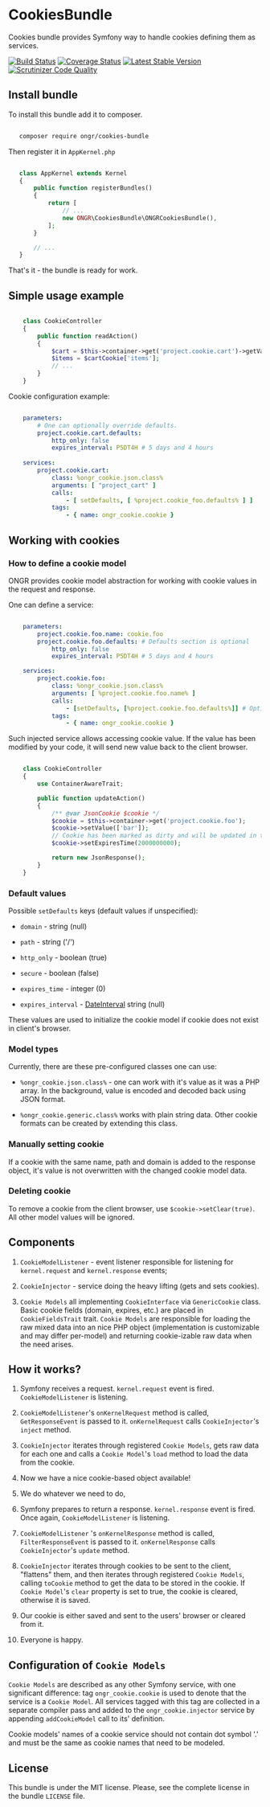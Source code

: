# CookiesBundle

Cookies bundle provides Symfony way to handle cookies defining them as services.

[![Build Status](https://travis-ci.org/ongr-io/CookiesBundle.svg?branch=master)](https://travis-ci.org/ongr-io/CookiesBundle)
[![Coverage Status](https://coveralls.io/repos/ongr-io/CookiesBundle/badge.svg?branch=master&service=github)](https://coveralls.io/github/ongr-io/CookiesBundle?branch=master)
[![Latest Stable Version](https://poser.pugx.org/ongr/cookies-bundle/v/stable)](https://packagist.org/packages/ongr/cookies-bundle)
[![Scrutinizer Code Quality](https://scrutinizer-ci.com/g/ongr-io/CookiesBundle/badges/quality-score.png?b=master)](https://scrutinizer-ci.com/g/ongr-io/CookiesBundle/?branch=master)

## Install bundle
   
To install this bundle add it to composer.

```bash

   composer require ongr/cookies-bundle

```

Then register it in `AppKernel.php`

```php

   class AppKernel extends Kernel
   {
       public function registerBundles()
       {
           return [
               // ...
               new ONGR\CookiesBundle\ONGRCookiesBundle(),
           ];
       }

       // ...
   }

```

That's it - the bundle is ready for work.


## Simple usage example

```php

    class CookieController
    {
        public function readAction()
        {
            $cart = $this->container->get('project.cookie.cart')->getValue();
            $items = $cartCookie['items'];
            // ...
        }
    }
```

Cookie configuration example:

```yaml

    parameters:
        # One can optionally override defaults.
        project.cookie.cart.defaults:
            http_only: false
            expires_interval: P5DT4H # 5 days and 4 hours
    
    services:
        project.cookie.cart:
            class: %ongr_cookie.json.class%
            arguments: [ "project_cart" ]
            calls:
                - [ setDefaults, [ %project.cookie_foo.defaults% ] ]
            tags:
                - { name: ongr_cookie.cookie }
```

## Working with cookies

### How to define a cookie model

ONGR provides cookie model abstraction for working with cookie values in the request and response.

One can define a service:

```yaml

    parameters:
        project.cookie.foo.name: cookie.foo
        project.cookie.foo.defaults: # Defaults section is optional
            http_only: false
            expires_interval: P5DT4H # 5 days and 4 hours

    services:
        project.cookie.foo:
            class: %ongr_cookie.json.class%
            arguments: [ %project.cookie.foo.name% ]
            calls:
                - [setDefaults, [%project.cookie.foo.defaults%]] # Optional
            tags:
                - { name: ongr_cookie.cookie }

```

Such injected service allows accessing cookie value. If the value has been modified by your code, it will send new value back to the client browser.

```php

    class CookieController
    {
        use ContainerAwareTrait;

        public function updateAction()
        {
            /** @var JsonCookie $cookie */
            $cookie = $this->container->get('project.cookie.foo');
            $cookie->setValue(['bar']);
            // Cookie has been marked as dirty and will be updated in the response.
            $cookie->setExpiresTime(2000000000);

            return new JsonResponse();
        }
    }

```

### Default values

Possible `setDefaults` keys (default values if unspecified):

- `domain` - string (null)

- `path` - string ('/')

- `http_only` - boolean (true)

- `secure` - boolean (false)

- `expires_time` - integer (0)

- `expires_interval` - [DateInterval](http://php.net/manual/en/dateinterval.construct.php) string (null)

These values are used to initialize the cookie model if cookie does not exist in client's browser.

### Model types

Currently, there are these pre-configured classes one can use:

- `%ongr_cookie.json.class%` - one can work with it's value as it was a PHP array. In the background, value is encoded and decoded back using JSON format.

- `%ongr_cookie.generic.class%` works with plain string data. Other cookie formats can be created by extending this class.

### Manually setting cookie

If a cookie with the same name, path and domain is added to the response object, it's value is not overwritten with the changed cookie model data.

### Deleting cookie

To remove a cookie from the client browser, use `$cookie->setClear(true)`. All other model values will be ignored.


## Components

1. `CookieModelListener` - event listener responsible for listening for ``kernel.request`` and ``kernel.response``
events;

2. `CookieInjector` - service doing the heavy lifting (gets and sets cookies).

3. `Cookie Models` all implementing `CookieInterface` via `GenericCookie` class. Basic cookie fields
(domain, expires, etc.) are placed in `CookieFieldsTrait` trait. `Cookie Models` are responsible for loading the raw
mixed data into an nice PHP object (implementation is customizable and may differ per-model) and returning cookie-izable
raw data when the need arises.


## How it works?

1. Symfony receives a request. `kernel.request` event is fired. `CookieModelListener` is listening.

2. `CookieModelListener`'s  `onKernelRequest` method is called, `GetResponseEvent` is passed to it.
``onKernelRequest`` calls ``CookieInjector``'s ``inject`` method.

3. `CookieInjector` iterates through registered `Cookie Models`, gets raw data for each one and calls a
`Cookie Model`'s ``load`` method to load the data from the cookie.

4. Now we have a nice cookie-based object available!

5. We do whatever we need to do,

6. Symfony prepares to return a response. `kernel.response` event is fired. Once again, `CookieModelListener` is listening.

7. `CookieModelListener` 's  `onKernelResponse` method is called, `FilterResponseEvent` is passed to it.
`onKernelResponse` calls `CookieInjector`'s `update` method.

8. `CookieInjector` iterates through cookies to be sent to the client, "flattens" them, and then iterates through
registered `Cookie Models`, calling `toCookie` method to get the data to be stored in the cookie. If `Cookie Model`'s
`clear` property is set to true, the cookie is cleared, otherwise it is saved.

9. Our cookie is either saved and sent to the users' browser or cleared from it.

10. Everyone is happy.


## Configuration of `Cookie Models`

`Cookie Models` are described as any other Symfony service, with one significant difference: tag `ongr_cookie.cookie`
is used to denote that the service is a `Cookie Model`. All services tagged with this tag are collected in a separate
compiler pass and added to the `ongr_cookie.injector` service by appending `addCookieModel` call to its' definition.

Cookie models' names of a cookie service should not contain dot symbol '.' and must be the same as cookie names that need
to be modeled.


## License

This bundle is under the MIT license. Please, see the complete license in the bundle `LICENSE` file.
